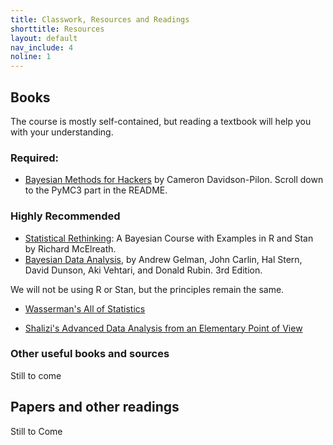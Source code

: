 ```yaml
---
title: Classwork, Resources and Readings
shorttitle: Resources
layout: default
nav_include: 4
noline: 1
---
```


## Books

The course is mostly self-contained, but reading a textbook will help you with your understanding.

### Required:

- [Bayesian Methods for Hackers](https://github.com/CamDavidsonPilon/Probabilistic-Programming-and-Bayesian-Methods-for-Hackers) by Cameron Davidson-Pilon. Scroll down to the PyMC3 part in the README.


### Highly Recommended

- [Statistical Rethinking](http://xcelab.net/rm/statistical-rethinking/): A Bayesian Course with Examples in R and Stan by Richard McElreath.
-  [Bayesian Data Analysis](http://www.stat.columbia.edu/~gelman/book/), by Andrew Gelman, John Carlin, Hal Stern, David Dunson, Aki Vehtari, and Donald Rubin. 3rd Edition.

We will not be using R or Stan, but the principles remain the same.

- [Wasserman's All of Statistics](http://www.stat.cmu.edu/~larry/all-of-statistics/)

- [Shalizi's Advanced Data Analysis from an Elementary Point of View](http://www.stat.cmu.edu/~cshalizi/ADAfaEPoV/ADAfaEPoV.pdf)

### Other useful books and sources

Still to come


## Papers and other readings

Still to Come
